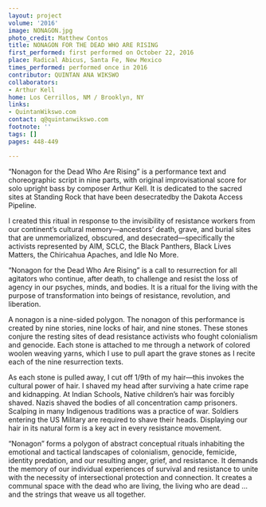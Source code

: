 ```yaml
---
layout: project
volume: '2016'
image: NONAGON.jpg
photo_credit: Matthew Contos
title: NONAGON FOR THE DEAD WHO ARE RISING
first_performed: first performed on October 22, 2016
place: Radical Abicus, Santa Fe, New Mexico
times_performed: performed once in 2016
contributor: QUINTAN ANA WIKSWO
collaborators:
- Arthur Kell
home: Los Cerrillos, NM / Brooklyn, NY
links:
- QuintanWikswo.com
contact: q@quintanwikswo.com
footnote: ''
tags: []
pages: 448-449

---
```


“Nonagon for the Dead Who Are Rising” is a performance text and choreographic script in nine parts, with original improvisational score for solo upright bass by composer Arthur Kell. It is dedicated to the sacred sites at Standing Rock that have been desecratedby the Dakota Access Pipeline.

I created this ritual in response to the invisibility of resistance workers from our continent’s cultural memory—ancestors’ death, grave, and burial sites that are unmemorialized, obscured, and desecrated—specifically the activists represented by AIM, SCLC, the Black Panthers, Black Lives Matters, the Chiricahua Apaches, and Idle No More.

“Nonagon for the Dead Who Are Rising” is a call to resurrection for all agitators who continue, after death, to challenge and resist the loss of agency in our psyches, minds, and bodies. It is a ritual for the living with the purpose of transformation into beings of resistance, revolution, and liberation.

A nonagon is a nine-sided polygon. The nonagon of this performance is created by nine stories, nine locks of hair, and nine stones. These stones conjure the resting sites of dead resistance activists who fought colonialism and genocide. Each stone is attached to me through a network of colored woolen weaving yarns, which I use to pull apart the grave stones as I recite each of the nine resurrection texts.

As each stone is pulled away, I cut off 1/9th of my hair—this invokes the cultural power of hair. I shaved my head after surviving a hate crime rape and kidnapping. At Indian Schools, Native children’s hair was forcibly shaved. Nazis shaved the bodies of all concentration camp prisoners. Scalping in many Indigenous traditions was a practice of war. Soldiers entering the US Military are required to shave their heads. Displaying our hair in its natural form is a key act in every resistance movement.

“Nonagon” forms a polygon of abstract conceptual rituals inhabiting the emotional and tactical landscapes of colonialism, genocide, femicide, identity predation, and our resulting anger, grief, and resistance. It demands the memory of our individual experiences of survival and resistance to unite with the necessity of intersectional protection and connection. It creates a communal space with the dead who are living, the living who are dead … and the strings that weave us all together.
